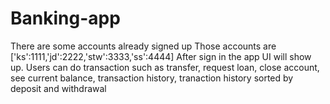 # Banking-app

There are some accounts already signed up
Those accounts are ['ks':1111,'jd':2222,'stw':3333,'ss':4444]
After sign in the app UI will show up. Users can do transaction such as transfer, request loan, close account, see current balance, transaction history, tranaction history sorted by deposit and withdrawal
